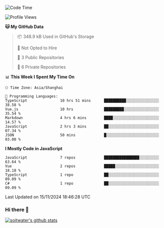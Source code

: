 <!--START_SECTION:waka-->
![Code Time](http://img.shields.io/badge/Code%20Time-4%2C250%20hrs%2012%20mins-blue)

![Profile Views](http://img.shields.io/badge/Profile%20Views-0-blue)

**🐱 My GitHub Data** 

> 📦 348.9 kB Used in GitHub's Storage 
 > 
> 🚫 Not Opted to Hire
 > 
> 📜 3 Public Repositories 
 > 
> 🔑 6 Private Repositories 
 > 
📊 **This Week I Spent My Time On** 

```text
🕑︎ Time Zone: Asia/Shanghai

💬 Programming Languages: 
TypeScript               10 hrs 51 mins      ██████████░░░░░░░░░░░░░░░   38.58 % 
Vue.js                   10 hrs              █████████░░░░░░░░░░░░░░░░   35.54 % 
Markdown                 4 hrs 6 mins        ████░░░░░░░░░░░░░░░░░░░░░   14.57 % 
JavaScript               2 hrs 3 mins        ██░░░░░░░░░░░░░░░░░░░░░░░   07.34 % 
JSON                     50 mins             █░░░░░░░░░░░░░░░░░░░░░░░░   03.00 % 
```

**I Mostly Code in JavaScript** 

```text
JavaScript               7 repos             ████████████████░░░░░░░░░   63.64 % 
Vue                      2 repos             █████░░░░░░░░░░░░░░░░░░░░   18.18 % 
TypeScript               1 repo              ██░░░░░░░░░░░░░░░░░░░░░░░   09.09 % 
C#                       1 repo              ██░░░░░░░░░░░░░░░░░░░░░░░   09.09 % 
```




 Last Updated on 15/11/2024 18:46:28 UTC
<!--END_SECTION:waka-->

### Hi there 👋
[![soitwater's github stats](https://github-readme-stats.vercel.app/api?username=soitwater)](https://github.com/soitwater/github-readme-stats)
